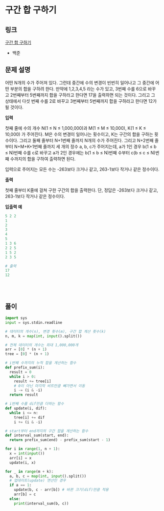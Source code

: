 # 구간 합 구하기

## 링크

[구간 합 구하기](https://www.acmicpc.net/problem/2042)

- 백준

## 문제 설명

어떤 N개의 수가 주어져 있다. 그런데 중간에 수의 변경이 빈번히 일어나고 그 중간에 어떤 부분의 합을 구하려 한다. 만약에 1,2,3,4,5 라는 수가 있고, 3번째 수를 6으로 바꾸고 2번째부터 5번째까지 합을 구하라고 한다면 17을 출력하면 되는 것이다. 그리고 그 상태에서 다섯 번째 수를 2로 바꾸고 3번째부터 5번째까지 합을 구하라고 한다면 12가 될 것이다.

**입력**

첫째 줄에 수의 개수 N(1 ≤ N ≤ 1,000,000)과 M(1 ≤ M ≤ 10,000), K(1 ≤ K ≤ 10,000) 가 주어진다. M은 수의 변경이 일어나는 횟수이고, K는 구간의 합을 구하는 횟수이다. 그리고 둘째 줄부터 N+1번째 줄까지 N개의 수가 주어진다. 그리고 N+2번째 줄부터 N+M+K+1번째 줄까지 세 개의 정수 a, b, c가 주어지는데, a가 1인 경우 b(1 ≤ b ≤ N)번째 수를 c로 바꾸고 a가 2인 경우에는 b(1 ≤ b ≤ N)번째 수부터 c(b ≤ c ≤ N)번째 수까지의 합을 구하여 출력하면 된다.

입력으로 주어지는 모든 수는 -263보다 크거나 같고, 263-1보다 작거나 같은 정수이다.

**출력**

첫째 줄부터 K줄에 걸쳐 구한 구간의 합을 출력한다. 단, 정답은 -263보다 크거나 같고, 263-1보다 작거나 같은 정수이다.

**입출력 예**

```python
5 2 2
1
2
3
4
5
1 3 6
2 2 5
1 5 2
2 3 5

# 출력
17
12
```

<br></br>

## 풀이

```python
import sys
input = sys.stdin.readline

# 데이터의 개수(n), 변경 횟수(m), 구간 합 계산 횟수(k)
n, m, k = map(int, input().split())

# 전체 데이터의 개수는 최대 1,000,000개
arr = [0] * (n + 1)
tree = [0] * (n + 1)

# i번째 수까지의 누적 합을 계산하는 함수
def prefix_sum(i):
  result = 0
  while i > 0:
    result += tree[i]
    # 0이 아닌 마지막 비트만큼 빼가면서 이동
    i -= (i & -i)
  return result

# i번째 수를 dif만큼 더하는 함수
def update(i, dif):
  while i <= n:
    tree[i] += dif
    i += (i & -i)

# start부터 end까지의 구간 합을 계산하는 함수
def interval_sum(start, end):
  return prefix_sum(end) - prefix_sum(start - 1)

for i in range(1, n + 1):
  x = int(input())
  arr[i] = x
  update(i, x)

for _ in range(m + k):
  a, b, c = map(int, input().split())
  # 업데이트(update) 연산인 경우
  if a == 1:
    update(b, c - arr[b]) # 바뀐 크기(dif)만큼 적용
    arr[b] = c
  else:
    print(interval_sum(b, c))
```
